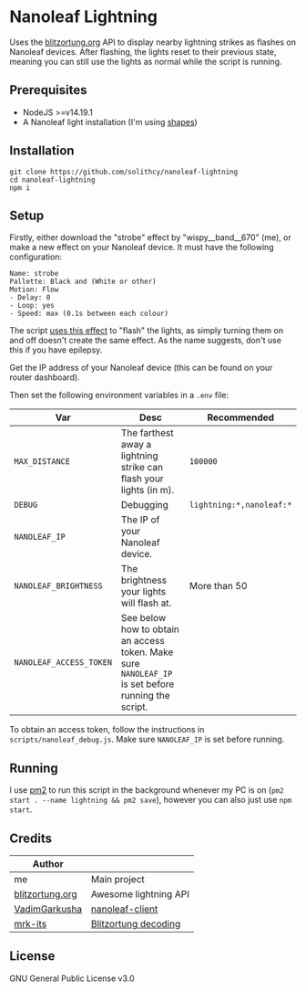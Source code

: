 
# Nanoleaf Lightning

Uses the [blitzortung.org](https://blitzortung.org) API to display nearby lightning strikes as flashes on Nanoleaf devices. After flashing, the lights reset to their previous state, meaning you can still use the lights as normal while the script is running.

## Prerequisites

- NodeJS >=v14.19.1
- A Nanoleaf light installation (I'm using [shapes](https://nanoleaf.me/en-GB/products/nanoleaf-shapes/))

## Installation
```
git clone https://github.com/solithcy/nanoleaf-lightning
cd nanoleaf-lightning
npm i
```

## Setup
Firstly, either download the "strobe" effect by "wispy__band__670" (me), or make a new effect on your Nanoleaf device. It must have the following configuration:
```
Name: strobe
Pallette: Black and (White or other)
Motion: Flow
- Delay: 0
- Loop: yes
- Speed: max (0.1s between each colour)
```
The script [uses this effect](https://github.com/RoseChilds/nanoleaf-lightning/blob/master/classes/Nanoleaf.js#L43-L65) to "flash" the lights, as simply turning them on and off doesn't create the same effect. As the name suggests, don't use this if you have epilepsy.

Get the IP address of your Nanoleaf device (this can be found on your router dashboard).

Then set the following environment variables in a `.env` file:

|Var|Desc|Recommended|
|--|--|--|
|`MAX_DISTANCE`|The farthest away a lightning strike can flash your lights (in m).|`100000`|
|`DEBUG`|Debugging|`lightning:*,nanoleaf:*`
|`NANOLEAF_IP`|The IP of your Nanoleaf device.|
|`NANOLEAF_BRIGHTNESS`|The brightness your lights will flash at.|More than 50
|`NANOLEAF_ACCESS_TOKEN`|See below how to obtain an access token. Make sure `NANOLEAF_IP` is set before running the script.

To obtain an access token, follow the instructions in `scripts/nanoleaf_debug.js`. Make sure `NANOLEAF_IP` is set before running.

## Running
I use [pm2](https://pm2.keymetrics.io/) to run this script in the background whenever my PC is on (`pm2 start . --name lightning && pm2 save`), however you can also just use `npm start`.

## Credits
|Author||
|--|--|
|me|Main project|
|[blitzortung.org](https://blitzortung.org)|Awesome lightning API|
|[VadimGarkusha](https://github.com/VadimGarkusha)|[nanoleaf-client](https://github.com/VadimGarkusha/nanoleaf-client)|
|[mrk-its](https://github.com/mrk-its)|[Blitzortung decoding](https://github.com/mrk-its/homeassistant-blitzortung/blob/master/ws_client/ws_client/client.py#L20-L34)

## License
GNU General Public License v3.0
